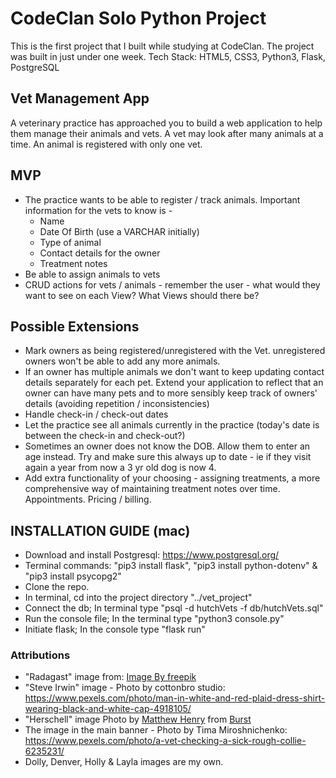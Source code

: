 # CodeClan Solo Python Project

This is the first project that I built while studying at CodeClan. The project was built in just under one week. 
Tech Stack: HTML5, CSS3, Python3, Flask, PostgreSQL

## Vet Management App

A veterinary practice has approached you to build a web application to help them manage their animals and vets. A vet may look after many animals at a time. An animal is registered with only one vet.

## MVP

- The practice wants to be able to register / track animals. Important information for the vets to know is -
  - Name
  - Date Of Birth (use a VARCHAR initially)
  - Type of animal
  - Contact details for the owner
  - Treatment notes
- Be able to assign animals to vets
- CRUD actions for vets / animals - remember the user - what would they want to see on each View? What Views should there be?

## Possible Extensions

- Mark owners as being registered/unregistered with the Vet. unregistered owners won't be able to add any more animals.
- If an owner has multiple animals we don't want to keep updating contact details separately for each pet. Extend your application to reflect that an owner can have many pets and to more sensibly keep track of owners' details (avoiding repetition / inconsistencies)
- Handle check-in / check-out dates
- Let the practice see all animals currently in the practice (today's date is between the check-in and check-out?)
- Sometimes an owner does not know the DOB. Allow them to enter an age instead. Try and make sure this always up to date - ie if they visit again a year from now a 3 yr old dog is now 4.
- Add extra functionality of your choosing - assigning treatments, a more comprehensive way of maintaining treatment notes over time. Appointments. Pricing / billing.

## INSTALLATION GUIDE (mac)
- Download and install Postgresql: https://www.postgresql.org/
- Terminal commands: "pip3 install flask", "pip3 install python-dotenv" & "pip3 install psycopg2"
- Clone the repo.
- In terminal, cd into the project directory "../vet_project"
- Connect the db; In terminal type "psql -d hutchVets -f db/hutchVets.sql"
- Run the console file; In the terminal type "python3 console.py"
- Initiate flask; In the console type "flask run"


### Attributions
- "Radagast" image from: <a href="https://www.freepik.com/free-ai-image/portrait-wizard-medieval-times_81397576.htm#query=crazy%20wizard&position=13&from_view=search&track=ais&uuid=4a5e486d-affd-4808-abe1-3fb74b4aead3">Image By freepik</a>
- "Steve Irwin" image - Photo by cottonbro studio: https://www.pexels.com/photo/man-in-white-and-red-plaid-dress-shirt-wearing-black-and-white-cap-4918105/
- "Herschell" image Photo by <a href="https://www.shopify.com/stock-photos/@matthew_henry?utm_campaign=photo_credit&amp;utm_content=High+Res+Bearded+Man+Portrait+Picture+%E2%80%94+Free+Images&amp;utm_medium=referral&amp;utm_source=credit">Matthew Henry</a> from <a href="https://www.shopify.com/stock-photos/senior?utm_campaign=photo_credit&amp;utm_content=High+Res+Bearded+Man+Portrait+Picture+%E2%80%94+Free+Images&amp;utm_medium=referral&amp;utm_source=credit">Burst</a>
- The image in the main banner - Photo by Tima Miroshnichenko: https://www.pexels.com/photo/a-vet-checking-a-sick-rough-collie-6235231/
- Dolly, Denver, Holly & Layla images are my own. 
